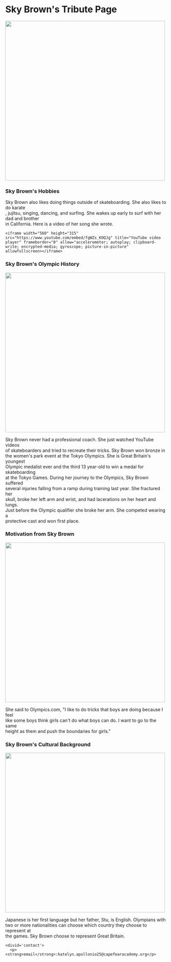 <!DOCTYPE html>

<html>

<h1>Sky Brown's Tribute Page</h1>

<img src="https://i.dailymail.co.uk/1s/2021/08/05/09/46313967-9864027-image-m-48_1628152513266.jpg" width="500">

  <h3>Sky Brown's Hobbies</h3>

  <p>Sky Brown also likes doing things outside of skateboarding. She also likes to do karate<br>, jujitsu, singing, dancing, and surfing. She wakes up early to surf with her dad and brother<br> in California. Here is a video of her song she wrote.</p>

    <iframe width="560" height="315" src="https://www.youtube.com/embed/fgWZs_KOQJg" title="YouTube video player" frameborder="0" allow="accelerometer; autoplay; clipboard-write; encrypted-media; gyroscope; picture-in-picture" allowfullscreen></iframe>
  
  <h3>Sky Brown's Olympic History</h3>

<img src="https://p.potaufeu.asahi.com/a69f-p/picture/26290324/ba220b4d67c7f25bf480e25bb15168b1.jpg" width="500">

  <p>Sky Brown never had a professional coach. She just watched YouTube videos<br> of skateboarders and tried to recreate their tricks. Sky Brown won bronze in<br> the women's park event at the Tokyo Olympics. She is Great Britain's youngest<br> Olympic medalist ever and the third 13 year-old to win a medal for skateboarding<br> at the Tokyo Games. During her journey to the Olympics, Sky Brown suffered<br> several injuries falling from a ramp during training last year. She fractured her<br> skull, broke her left arm and wrist, and had lacerations on her heart and lungs.<br> Just before the Olympic qualifier she broke her arm. She competed wearing a<br> protective cast and won first place.</p>

  <h3>Motivation from Sky Brown</h3>

<img src="https://polishnews.co.uk/wp-content/uploads/2021/08/skynews-sky-brown-skateboard_5467424.jpg" width="500">

<p>She said to Olympics.com, "I like to do tricks that boys are doing because I feel<br> like some boys think girls can't do what boys can do. I want to go to the same<br> height as them and push the boundaries for girls."</p>

  <h3>Sky Brown's Cultural Background</h3>

<img src="https://www.newshub.co.uk/wp-content/uploads/2021/08/sky-brown-tokyo-2020-768x540.png" width="500">

<p>Japanese is her first language but her father, Stu, is English. Olympians with<br> two or more nationalities can choose which country they choose to represent at<br> the games. Sky Brown choose to represent Great Britain.</p>

    <divid='contact'>
      <p><strong>email</strong>:katelyn.apollonio25@capefearacademy.org</p>


</html>

